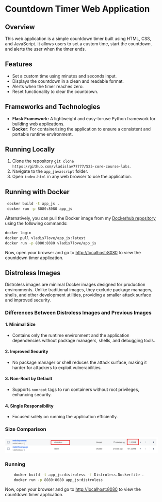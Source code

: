 # Countdown Timer Web Application

## Overview

This web application is a simple countdown timer built using HTML, CSS, and JavaScript. It allows users to set a custom time, start the countdown, and alerts the user when the timer ends.

## Features

- Set a custom time using minutes and seconds input.
- Displays the countdown in a clean and readable format.
- Alerts when the timer reaches zero.
- Reset functionality to clear the countdown.

## Frameworks and Technologies

- **Flask Framework:** A lightweight and easy-to-use Python framework for building web applications.
- **Docker:** For containerizing the application to ensure a consistent and portable runtime environment.

## Running Locally

1. Clone the repository `git clone https://github.com/vladislav77777/S25-core-course-labs`.
2. Navigate to the `app_javascript` folder.
3. Open `index.html` in any web browser to use the application.

## Running with Docker

   ```bash
    docker build -t app_js .
    docker run -p 8080:8080 app_js
   ```

Alternatively, you can pull the Docker image from my [Dockerhub repository](https://hub.docker.com/r/vladis7love/app_js) using the following commands:

   ```bash
   docker login
   docker pull vladis7love/app_js:latest
   docker run -p 8080:8080 vladis7love/app_js
   ```

Now, open your browser and go to <http://localhost:8080> to view the countdown timer application.

## Distroless Images

Distroless images are minimal Docker images designed for production environments. Unlike traditional images, they exclude package managers, shells, and other development utilities, providing a smaller attack surface and improved security.

### Differences Between Distroless Images and Previous Images

#### 1. **Minimal Size**

- Contains only the runtime environment and the application dependencies without package managers, shells, and debugging tools.

#### 2. **Improved Security**

- No package manager or shell reduces the attack surface, making it harder for attackers to exploit vulnerabilities.

#### 3. **Non-Root by Default**

- Supports `nonroot` tags to run containers without root privileges, enhancing security.

#### 4. **Single Responsibility**

- Focused solely on running the application efficiently.

### Size Comparison

![Image Size Comparison](img/distroless.png)

### Running

```bash
    docker build -t app_js:distroless -f Distroless.Dockerfile .
    docker run -p 8080:8080 app_js:distroless
   ```

Now, open your browser and go to <http://localhost:8080> to view the countdown timer application.
